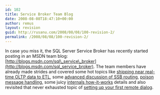 ```yaml
---
id: 102
title: Service Broker Team Blog
date: 2008-08-08T18:47:10+00:00
author: remus
layout: revision
guid: http://rusanu.com/2008/08/08/100-revision-2/
permalink: /2008/08/08/100-revision-2/
---
```

In case you miss it, the SQL Server Service Broker has recently started posting in an MSDN team blog: [http://blogs.msdn.com/sql\_service\_broker](http://blogs.msdn.com/sql_service_broker). The team members have already made strides and covered some hot topics like [shipping near real-time OLTP data to ETL](http://blogs.msdn.com/sql_service_broker/archive/2008/07/09/real-time-data-integration-with-service-broker-and-other-sql-techniques.aspx), some [advanced discussion of SSB routing](http://blogs.msdn.com/sql_service_broker/archive/2008/07/14/using-multiple-routes-in-service-broker.aspx), [poison message handling](http://blogs.msdn.com/sql_service_broker/archive/2008/06/30/poison-message-handling.aspx), some juicy [internals how-it-works](http://blogs.msdn.com/sql_service_broker/archive/2008/06/26/service-broker-periodic-tasks.aspx) details and also revisited that never exhausted topic of [setting up your first remote dialog](http://blogs.msdn.com/sql_service_broker/archive/2008/06/10/a-simple-secure-dialog-with-certificates.aspx).